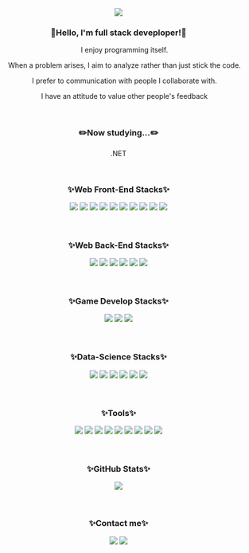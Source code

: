 <div align="center">
  <img src="https://capsule-render.vercel.app/api?type=waving&color=auto&height=200&section=header&text=TaeWoo&nbsp;GitHub!&fontSize=90"/>
</div>

<h3 align="center">👋Hello, I'm full stack deveploper!👋</h2>
<!-- My major is data analysis. However, I found coding fun while analyzing data. So I started developing the web, the flower of development. It started with the most basic front-end development among web developments. After studying the front end, I will study the back-end. -->
<div align="center">
  <ul>
    <p>I enjoy programming itself.</p>
    <p>When a problem arises, I aim to analyze rather than just stick the code.</p>
    <p>I prefer to communication with people I collaborate with.</p>
    <p>I have an attitude to value other people's feedback</p>
  </ul>
</div>

<br/>

<h3 align="center">✏️Now studying...✏️</h2>

<p align="center">.NET</p>

<br/>

<div>
  <h3 align="center">✨Web Front-End Stacks✨</h2>
  <div align="center">
    <img src="https://img.shields.io/badge/HTML5-E34F26?style=flat-square&logo=HTML5&logoColor=white"/>
    <img src="https://img.shields.io/badge/CSS3-1572B6?style=flat-square&logo=CSS3&logoColor=white" />
    <img src="https://img.shields.io/badge/Tailwind CSS-06B6D4?style=flat-square&logo=tailwindcss&logoColor=white" />
    <img src="https://img.shields.io/badge/JavaScript-F7DF1E?style=flat-square&logo=JavaScript&logoColor=white" />
    <img src="https://img.shields.io/badge/Typescript-3178C6?style=flat-square&logo=Typescript&logoColor=white"/>
    <img src="https://img.shields.io/badge/React.js-61DAFB?style=flat-square&logo=React&logoColor=white" />
    <img src="https://img.shields.io/badge/Redux.js-764ABC?style=flat-square&logo=Redux&logoColor=white" />
    <img src="https://img.shields.io/badge/Recoil.js-3578E5?style=flat-square&logo=Recoil&logoColor=white" />
    <img src="https://img.shields.io/badge/Node.js-339933?style=flat-square&logo=Node.js&logoColor=white" />
    <img src="https://img.shields.io/badge/Next.js-000000?style=flat-square&logo=Next.js&logoColor=white" />
  </div>
</div>

<br/>
<br/>

<div>
  <h3 align="center">✨Web Back-End Stacks✨</h2>
  <div align="center">
    <img src="https://img.shields.io/badge/Node.js-339933?style=flat-square&logo=Node.js&logoColor=white" />
    <img src="https://img.shields.io/badge/Java-2C2255?style=flat-square&logo=Java&logoColor=white" />
    <img src="https://img.shields.io/badge/Spring Boot-6DB33F?style=flat-square&logo=Spring Boot&logoColor=white" />
    <img src="https://img.shields.io/badge/MySQL-4479A1?style=flat-square&logo=MySQL&logoColor=white" />
    <img src="https://img.shields.io/badge/PostgreSQL-4169E1?style=flat-square&logo=PostgreSQL&logoColor=white" />
    <img src="https://img.shields.io/badge/Microsoft SQL Server-CC2927?style=flat-square&logo=Microsoft SQL Server&logoColor=white" />
  </div>
</div>

<br/>
<br/>

<div align="center">
  <h3>✨Game Develop Stacks✨</h2>
  <img src="https://img.shields.io/badge/C Sharp-99CC00?style=flat-square&logo=sharp&logoColor=white" />
  <img src="https://img.shields.io/badge/Unity-000000?style=flat-square&logo=Unity&logoColor=white" />
  <img src="https://img.shields.io/badge/.NET-512BD4?style=flat-square&logo=.NET&logoColor=white" />
</div>

<br/>
<br/>

<div align="center">
  <h3>✨Data-Science Stacks✨</h2>
  <img src="https://img.shields.io/badge/Python-3776AB?style=flat-square&logo=Python&logoColor=white"/>
  <img src="https://img.shields.io/badge/Numpy-013243?style=flat-square&logo=Numpy&logoColor=white" />
  <img src="https://img.shields.io/badge/Pandas-150458?style=flat-square&logo=Pandas&logoColor=white" />
  <img src="https://img.shields.io/badge/Scikit learn-F7931E?style=flat-square&logo=scikit-learn&logoColor=white" />
  <img src="https://img.shields.io/badge/TensorFlow-FF6F00?style=flat-square&logo=TensorFlow&logoColor=white" />
  <img src="https://img.shields.io/badge/R-276DC3?style=flat-square&logo=R&logoColor=white" />
</div>

<br/>
<br/>

<div align="center">
  <h3>✨Tools✨</h2>
  <img src="https://img.shields.io/badge/Linux-FCC624?style=flat-square&logo=Linux&logoColor=white" />
  <img src="https://img.shields.io/badge/Notion-000000?style=flat-square&logo=Notion&logoColor=white" />
  <img src="https://img.shields.io/badge/Git-F05032?style=flat-square&logo=Git&logoColor=white" />
  <img src="https://img.shields.io/badge/Visual Studio-5C2D91?style=flat-square&logo=Visual Studio&logoColor=white"/>
  <img src="https://img.shields.io/badge/Jupyter-F37626?style=flat-square&logo=Jupyter&logoColor=white" />
  <img src="https://img.shields.io/badge/Google Colab-F9AB00?style=flat-square&logo=Google Colab&logoColor=white" />
  <img src="https://img.shields.io/badge/Eclipse IDE-2C2255?style=flat-square&logo=Eclipse IDE&logoColor=white" />
  <img src="https://img.shields.io/badge/Postman-FF6C37?style=flat-square&logo=Postman&logoColor=white" />
  <img src="https://img.shields.io/badge/Figma-F24E1E?style=flat-square&logo=Figma&logoColor=white" />
</div>

<br/>
<br/>

<div align="center">
  <h3>✨GitHub Stats✨</h2>
  <img src="https://github-readme-stats.vercel.app/api/top-langs/?username=TaeWooKim-SCH&layout=compact"><br><br>
</div>

<br/>

<div align="center">
  <h3>✨Contact me✨</h2>
  <a href = "https://tae-woo.notion.site/Front-End-cae878950d69425c97dfc6a80abbf5c5"><img src="https://img.shields.io/badge/Notion-000000?style=flat-square&logo=Notion&logoColor=white" /></a>
  <a href = "https://github.com/TaeWooKim-SCH"><img src="https://img.shields.io/badge/GitHub-181717?style=flat-square&logo=GitHub&logoColor=white" /></a>
</div>


<!--
## 🎯 커리어 연혁

2025.07 **🏢 Atrocom / Software Engineer**<br>
  │ • Unity 클라이언트 개발<br>
  │ • .NET 서버 개발<br>
  │<br>
  
2024.12 🎓 순천향대학교 / AI•빅데이터학과 3학년 수료<br>
  │ • 알고리즘·ML/DL 전공<br>
  │ • 알고리즘 동아리 부회장
  
2023.02 💻 Codestates Bootcamp / Front-End<br>
  │ • Action 프로젝트<br>
  │ • React.js 기반의 웹앱 개발<br>
  │<br>

    

## 🛠️ 기술 스택

- **언어:** JavaScript, Python, C#
- **프레임워크:** Spring Boot, React, Unity
- **도구:** Docker, Kubernetes, Git, Jenkins

---

## 📂 주요 프로젝트

1. **Project A** (2024.02)  
   - 설명: 대용량 이미지 처리 플랫폼 개발  
   - 주요 기술: Go, Kubernetes, gRPC

2. **Project B** (2022.11)  
   - 설명: 실시간 채팅 서비스 구현  
   - 주요 기술: Socket.IO, Redis, AWS Lambda

---

## 📫 연락처

- 이메일: bigdata1703@gmail.com  
- 블로그: [your-blog-url](https://your-blog-url)  
- LinkedIn: [your-linkedin](https://linkedin.com/in/your-id)
